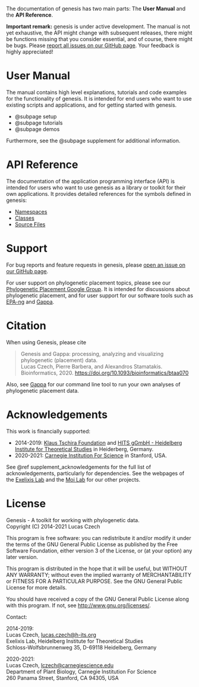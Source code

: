 The documentation of genesis has two main parts:
The **User Manual** and the **API Reference**.

**Important remark:** genesis is under active development. The manual is not yet
exhaustive, the API might change with subsequent releases, there might be functions missing that
you consider essential, and of course, there might be bugs.
Please [report all issues on our GitHub page](https://github.com/lczech/genesis/issues).
Your feedback is highly appreciated!

# User Manual

The manual contains high level explanations, tutorials and code examples for the
functionality of genesis. It is intended for end users who want to use existing scripts and
applications, and for getting started with genesis.

 <!-- *  @subpage intro -->
 *  @subpage setup
 *  @subpage tutorials
 *  @subpage demos

Furthermore, see the @subpage supplement for additional information.

# API Reference

The documentation of the application programming interface (API) is intended for users who want
to use genesis as a library or toolkit for their own applications.
It provides detailed references for the symbols defined in genesis:

 *  [Namespaces](namespaces.html)
 *  [Classes](annotated.html)
 *  [Source Files](files.html)

<!--
As the API Reference is generated from the doc-blocks in the C++ source code, it is mainly
oriented towards the C++ interface. It is however also suitable for the Python interface.
-->

# Support

For bug reports and feature requests in genesis, please
[open an issue on our GitHub page](https://github.com/lczech/genesis/issues).

For user support on phylogenetic placement topics, please see our
[Phylogenetic Placement Google Group](https://groups.google.com/forum/#!forum/phylogenetic-placement).
It is intended for discussions about phylogenetic placement,
and for user support for our software tools such as [EPA-ng](https://github.com/Pbdas/epa-ng)
and [Gappa](https://github.com/lczech/gappa).

# Citation

When using Genesis, please cite

> Genesis and Gappa: processing, analyzing and visualizing phylogenetic (placement) data.<br />
> Lucas Czech, Pierre Barbera, and Alexandros Stamatakis.<br />
> Bioinformatics, 2020. https://doi.org/10.1093/bioinformatics/btaa070<br />

Also, see [Gappa](https://github.com/lczech/gappa) for our command line tool to run your own
analyses of phylogenetic placement data.

# Acknowledgements
<!-- # Acknowledgements {#main_acknowledgements} -->

This work is financially supported:

  * 2014-2019: [Klaus Tschira Foundation](http://www.klaus-tschira-stiftung.de/) and
    [HITS gGmbH - Heidelberg Institute for Theoretical Studies](http://www.h-its.org)
    in Heiderberg, Germany.
  * 2020-2021: [Carnegie Institution For Science](https://carnegiescience.edu/) in Stanford, USA.

See @ref supplement_acknowledgements for the full list of acknowledgements, particularly for
dependencies.
See the webpages of the [Exelixis Lab](http://exelixis-lab.org/) and the
[Moi Lab](http://moisesexpositoalonso.org/) for our other projects.

# License

Genesis - A toolkit for working with phylogenetic data.<br />
Copyright (C) 2014-2021 Lucas Czech

This program is free software: you can redistribute it and/or modify
it under the terms of the GNU General Public License as published by
the Free Software Foundation, either version 3 of the License, or
(at your option) any later version.

This program is distributed in the hope that it will be useful,
but WITHOUT ANY WARRANTY; without even the implied warranty of
MERCHANTABILITY or FITNESS FOR A PARTICULAR PURPOSE.  See the
GNU General Public License for more details.

You should have received a copy of the GNU General Public License
along with this program.  If not, see <http://www.gnu.org/licenses/>.

Contact:<br />

2014-2019:<br />
Lucas Czech, <a href="mailto:lucas.czech@h-its.org">lucas.czech@h-its.org</a><br />
Exelixis Lab, Heidelberg Institute for Theoretical Studies<br />
Schloss-Wolfsbrunnenweg 35, D-69118 Heidelberg, Germany<br />

2020-2021:<br />
Lucas Czech, <a href="mailto:lczech@carnegiescience.edu">lczech@carnegiescience.edu</a><br />
Department of Plant Biology, Carnegie Institution For Science<br />
260 Panama Street, Stanford, CA 94305, USA
